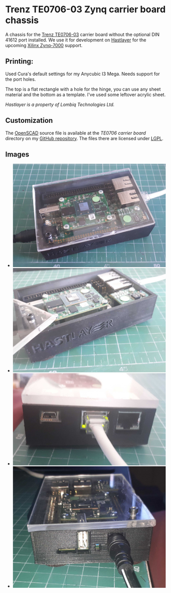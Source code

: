# Trenz TE0706-03 Zynq carrier board chassis

A chassis for the [Trenz TE0706-03](https://shop.trenz-electronic.de/en/TE0706-03-TE0706-Carrierboard-for-Trenz-Electronic-Modules-with-4-x-5-cm-Form-Factor) carrier board without the optional DIN 41612 port installed. We use it for development on [Hastlayer](https://hastlayer.com) for the upcoming [Xilinx Zynq-7000](https://www.xilinx.com/products/silicon-devices/soc/zynq-7000.html) support.

## Printing:

Used Cura's default settings for my Anycubic I3 Mega. Needs support for the port holes.

The top is a flat rectangle with a hole for the hinge, you can use any sheet material and the bottom as a template. I've used some leftover acrylic sheet.

_Hastlayer is a property of Lombiq Technologies Ltd._

## Customization

The [OpenSCAD](https://openscad.org/) source file is available at the _TE0706 carrier board_ directory on my [GitHub repository](https://github.com/DAud-IcI/3d-printing/). The files there are licensed under [LGPL](https://raw.githubusercontent.com/DAud-IcI/3d-printing/main/LICENSE).

## Images

- ![1.jpg](1.jpg)
- ![2.jpg](2.jpg)
- ![3.jpg](3.jpg)
- ![4.jpg](4.jpg)